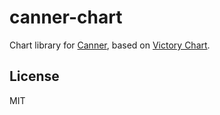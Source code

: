 # canner-chart

Chart library for [Canner](https://github.com/Canner/canner), based on [Victory Chart](https://formidable.com/open-source/victory).


## License

MIT